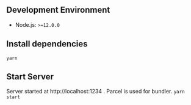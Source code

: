## Development Environment
- Node.js: `>=12.0.0`

## Install dependencies
`yarn`

## Start Server

Server started at http://localhost:1234 . Parcel is used for bundler.
`yarn start`
